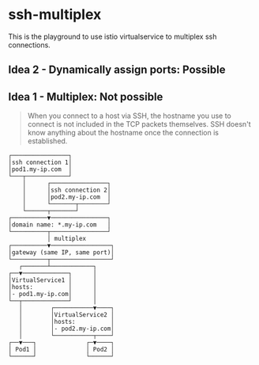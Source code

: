 # ssh-multiplex

This is the playground to use istio virtualservice to multiplex ssh connections.

## Idea 2 - Dynamically assign ports: Possible



## Idea 1 - Multiplex: Not possible

> When you connect to a host via SSH, the hostname you use to connect is not included in the TCP packets themselves.
> SSH doesn't know anything about the hostname once the connection is established.

```plain text
┌────────────────┐
│ssh connection 1│
│pod1.my-ip.com  │
└───┬────────────┘
    │      ┌────────────────┐
    │      │ssh connection 2│
    │      │pod2.my-ip.com  │
    │      └───────┬────────┘
    └──────┬───────┘
┌──────────▼────────────────┐
│domain name: *.my-ip.com   │
└──────────┬────────────────┘
           │ multiplex
┌──────────▼─────────────────┐
│gateway (same IP, same port)│
└──────────┬─────────────────┘
   ┌───────┴────────────┐
┌──▼─────────────┐      │
│VirtualService1 │      │
│hosts:          │      │
│- pod1.my-ip.com│      │
└──┬─────────────┘      │
   │        ┌───────────▼────┐
   │        │VirtualService2 │
   │        │hosts:          │
   │        │- pod2.my-ip.com│
   │        └───────────┬────┘
┌──▼───┐              ┌─▼────┐
│ Pod1 │              │ Pod2 │
└──────┘              └──────┘
```

